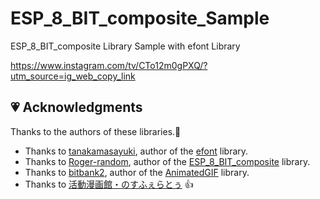 # ESP_8_BIT_composite_Sample
ESP_8_BIT_composite Library Sample with efont Library

https://www.instagram.com/tv/CTo12m0gPXQ/?utm_source=ig_web_copy_link

## 💗 Acknowledgments

Thanks to the authors of these libraries.👏

- Thanks to [tanakamasayuki](https://github.com/tanakamasayuki), author of the [efont](https://github.com/tanakamasayuki/efont) library.
- Thanks to [Roger-random](https://github.com/Roger-random), author of the [ESP_8_BIT_composite](https://github.com/Roger-random/ESP_8_BIT_composite) library.
- Thanks to [bitbank2](https://github.com/bitbank2), author of the [AnimatedGIF](https://github.com/bitbank2/AnimatedGIF) library.
- Thanks to [活動漫画館・のすふぇらとぅ](https://nosferatunon.wixsite.com/nonchan/kn-non) 👍
